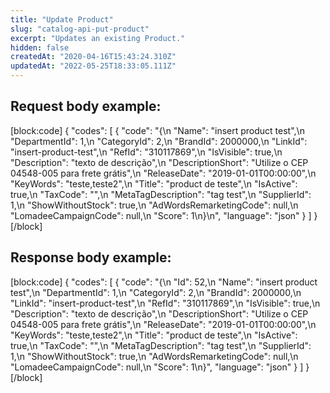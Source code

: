 ```yaml
---
title: "Update Product"
slug: "catalog-api-put-product"
excerpt: "Updates an existing Product."
hidden: false
createdAt: "2020-04-16T15:43:24.310Z"
updatedAt: "2022-05-25T18:33:05.111Z"
---
```

## Request body example:

[block:code]
{
  "codes": [
    {
      "code": "{\n   \"Name\": \"insert product test\",\n   \"DepartmentId\": 1,\n   \"CategoryId\": 2,\n   \"BrandId\": 2000000,\n   \"LinkId\": \"insert-product-test\",\n   \"RefId\": \"310117869\",\n   \"IsVisible\": true,\n   \"Description\": \"texto de descrição\",\n   \"DescriptionShort\": \"Utilize o CEP 04548-005 para frete grátis\",\n   \"ReleaseDate\": \"2019-01-01T00:00:00\",\n   \"KeyWords\": \"teste,teste2\",\n   \"Title\": \"product de teste\",\n   \"IsActive\": true,\n   \"TaxCode\": \"\",\n   \"MetaTagDescription\": \"tag test\",\n   \"SupplierId\": 1,\n   \"ShowWithoutStock\": true,\n   \"AdWordsRemarketingCode\": null,\n   \"LomadeeCampaignCode\": null,\n   \"Score\": 1\n}\n",
      "language": "json"
    }
  ]
}
[/block]
## Response body example:
[block:code]
{
  "codes": [
    {
      "code": "{\n   \"Id\": 52,\n   \"Name\": \"insert product test\",\n   \"DepartmentId\": 1,\n   \"CategoryId\": 2,\n   \"BrandId\": 2000000,\n   \"LinkId\": \"insert-product-test\",\n   \"RefId\": \"310117869\",\n   \"IsVisible\": true,\n   \"Description\": \"texto de descrição\",\n   \"DescriptionShort\": \"Utilize o CEP 04548-005 para frete grátis\",\n   \"ReleaseDate\": \"2019-01-01T00:00:00\",\n   \"KeyWords\": \"teste,teste2\",\n   \"Title\": \"product de teste\",\n   \"IsActive\": true,\n   \"TaxCode\": \"\",\n   \"MetaTagDescription\": \"tag test\",\n   \"SupplierId\": 1,\n   \"ShowWithoutStock\": true,\n   \"AdWordsRemarketingCode\": null,\n   \"LomadeeCampaignCode\": null,\n   \"Score\": 1\n}",
      "language": "json"
    }
  ]
}
[/block]